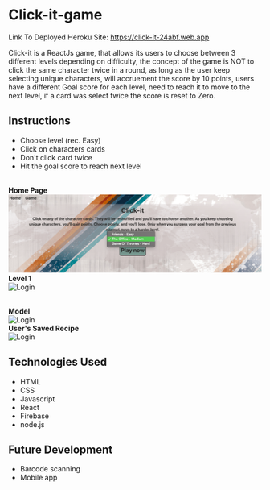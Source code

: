 # Click-it-game




Link To Deployed Heroku Site: https://click-it-24abf.web.app


Click-it is a ReactJs game, that allows its users to choose between 3 different levels depending on difficulty, the concept of the game is NOT to click the same character twice in a round, as long as the user keep selecting unique characters, will accruement the score by 10 points, users have a different Goal score for each level, need to reach it to move to the next level, if a card was select twice the score is reset to Zero.



## Instructions
- Choose level (rec. Easy)
- Click on characters cards
- Don't click card twice
- Hit the goal score to reach next level


<br/><strong>Home Page </strong><br/> ![Login](./src/assets/Home.png)
<br/><strong>Level 1</strong> <br/> ![Login](././client/src/images/Log-in.png) 

<br/><strong>Model</strong> <br/> ![Login](././client/src/images/search.png)
<br/><strong>User's Saved Recipe </strong> <br/> ![Login](././client/src/images/Saved.png)





## Technologies Used

- HTML
- CSS
- Javascript
- React
- Firebase
- node.js
 

## Future Development

- Barcode scanning
- Mobile app
 
 
